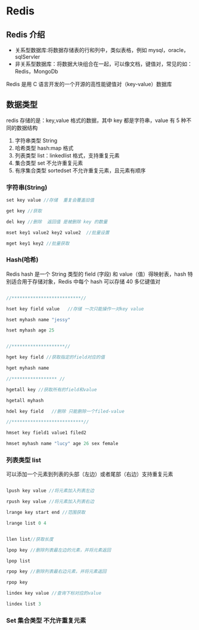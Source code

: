 # Redis

## Redis 介绍

- 关系型数据库:将数据存储表的行和列中，类似表格，例如 mysql，oracle，sqlServler
- 非关系型数据库：将数据大块组合在一起，可以像文档，键值对，常见的如：Redis，MongoDb

Redis 是用 C 语言开发的一个开源的高性能键值对（key-value）数据库

## 数据类型

redis 存储的是：key,value 格式的数据，其中 key 都是字符串，value 有 5 种不同的数据结构

1. 字符串类型 String
2. 哈希类型 hash:map 格式
3. 列表类型 list：linkedlist 格式，支持重复元素
4. 集合类型 set 不允许重复元素
5. 有序集合类型 sortedset 不允许重复元素，且元素有顺序

### 字符串(String)

```JAVA
set key value //存储  重复会覆盖旧值

get key //获取

del key //删除  返回值 是被删除 key 的数量

mset key1 value2 key2 value2  //批量设置

mget key1 key2 //批量获取

```

### Hash(哈希)

Redis hash 是一个 String 类型的 field (字段) 和 value（值）得映射表，hash 特别适合用于存储对象，Redis 中每个 hash 可以存储 40 多亿键值对

```java

//**************************//

hset key field value   //存储 一次只能操作一对key value

hset myhash name "jessy"

hset myhash age 25


//********************//

hget key field //获取指定的field对应的值

hget myhash name

//***************** //

hgetall key //获取所有的field和value

hgetall myhash

hdel key field   //删除 只能删除一个filed-value

//***************************//

hmset key field1 value1 filed2

hmset myhash name "lucy" age 26 sex female

```

### 列表类型 list

可以添加一个元素到列表的头部（左边）或者尾部（右边）支持重复元素

```JAVA

lpush key value //将元素加入列表左边

rpush key value //将元素加入列表右边

lrange key start end //范围获取

lrange list 0 4


llen list//获取长度

lpop key //删除列表最左边的元素，并将元素返回

lpop list

rpop key //删除列表最右边元素，并将元素返回

rpop key

lindex key value //查询下标对应的value

lindex list 3


```

### Set 集合类型 不允许重复元素
